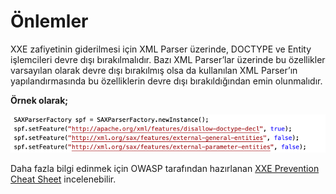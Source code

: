 # Önlemler

XXE zafiyetinin giderilmesi için XML Parser üzerinde, DOCTYPE ve Entity işlemcileri devre dışı bırakılmalıdır. Bazı XML Parser’lar üzerinde bu özellikler varsayılan olarak devre dışı bırakılmış olsa da kullanılan XML Parser’ın yapılandırmasında bu özelliklerin devre dışı bırakıldığından emin olunmalıdır.&#x20;

**Örnek olarak;**

![ SAXParserFactory sınıfında bu özellikleri devre dışı bırakmak](<../.gitbook/assets/image (4).png>)

Daha fazla bilgi edinmek için OWASP tarafından hazırlanan [XXE Prevention Cheat Sheet](https://cheatsheetseries.owasp.org/cheatsheets/XML\_External\_Entity\_Prevention\_Cheat\_Sheet.html) incelenebilir.
